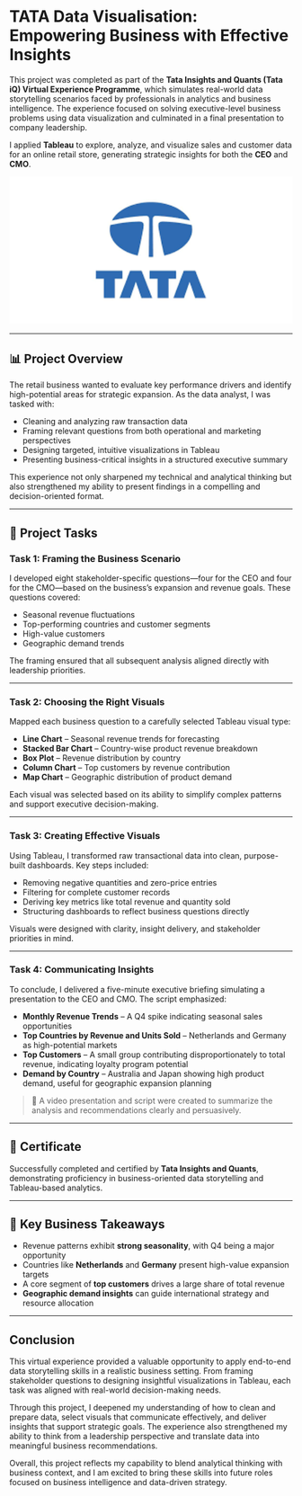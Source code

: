 # TATA Data Visualisation: Empowering Business with Effective Insights

This project was completed as part of the **Tata Insights and Quants (Tata iQ) Virtual Experience Programme**, which simulates real-world data storytelling scenarios faced by professionals in analytics and business intelligence. The experience focused on solving executive-level business problems using data visualization and culminated in a final presentation to company leadership.

I applied **Tableau** to explore, analyze, and visualize sales and customer data for an online retail store, generating strategic insights for both the **CEO** and **CMO**.

<p align="center">
  <img src="images/tata.png" alt="Tata Logo" width="700"/>
</p>

---

## 📊 Project Overview

The retail business wanted to evaluate key performance drivers and identify high-potential areas for strategic expansion. As the data analyst, I was tasked with:

- Cleaning and analyzing raw transaction data  
- Framing relevant questions from both operational and marketing perspectives  
- Designing targeted, intuitive visualizations in Tableau  
- Presenting business-critical insights in a structured executive summary  

This experience not only sharpened my technical and analytical thinking but also strengthened my ability to present findings in a compelling and decision-oriented format.

---

## 🧠 Project Tasks

### Task 1: Framing the Business Scenario
I developed eight stakeholder-specific questions—four for the CEO and four for the CMO—based on the business’s expansion and revenue goals. These questions covered:

- Seasonal revenue fluctuations  
- Top-performing countries and customer segments  
- High-value customers  
- Geographic demand trends  

The framing ensured that all subsequent analysis aligned directly with leadership priorities.

---

### Task 2: Choosing the Right Visuals
Mapped each business question to a carefully selected Tableau visual type:

- **Line Chart** – Seasonal revenue trends for forecasting  
- **Stacked Bar Chart** – Country-wise product revenue breakdown  
- **Box Plot** – Revenue distribution by country  
- **Column Chart** – Top customers by revenue contribution  
- **Map Chart** – Geographic distribution of product demand  

Each visual was selected based on its ability to simplify complex patterns and support executive decision-making.

---

### Task 3: Creating Effective Visuals
Using Tableau, I transformed raw transactional data into clean, purpose-built dashboards. Key steps included:

- Removing negative quantities and zero-price entries  
- Filtering for complete customer records  
- Deriving key metrics like total revenue and quantity sold  
- Structuring dashboards to reflect business questions directly  

Visuals were designed with clarity, insight delivery, and stakeholder priorities in mind.

---

### Task 4: Communicating Insights
To conclude, I delivered a five-minute executive briefing simulating a presentation to the CEO and CMO. The script emphasized:

- **Monthly Revenue Trends** – A Q4 spike indicating seasonal sales opportunities  
- **Top Countries by Revenue and Units Sold** – Netherlands and Germany as high-potential markets  
- **Top Customers** – A small group contributing disproportionately to total revenue, indicating loyalty program potential  
- **Demand by Country** – Australia and Japan showing high product demand, useful for geographic expansion planning  

> 📄 A video presentation and script were created to summarize the analysis and recommendations clearly and persuasively.

---

## 📜 Certificate

Successfully completed and certified by **Tata Insights and Quants**, demonstrating proficiency in business-oriented data storytelling and Tableau-based analytics.

---

## 🧾 Key Business Takeaways

- Revenue patterns exhibit **strong seasonality**, with Q4 being a major opportunity  
- Countries like **Netherlands** and **Germany** present high-value expansion targets  
- A core segment of **top customers** drives a large share of total revenue  
- **Geographic demand insights** can guide international strategy and resource allocation  

---

## Conclusion

This virtual experience provided a valuable opportunity to apply end-to-end data storytelling skills in a realistic business setting. From framing stakeholder questions to designing insightful visualizations in Tableau, each task was aligned with real-world decision-making needs.

Through this project, I deepened my understanding of how to clean and prepare data, select visuals that communicate effectively, and deliver insights that support strategic goals. The experience also strengthened my ability to think from a leadership perspective and translate data into meaningful business recommendations.

Overall, this project reflects my capability to blend analytical thinking with business context, and I am excited to bring these skills into future roles focused on business intelligence and data-driven strategy.
